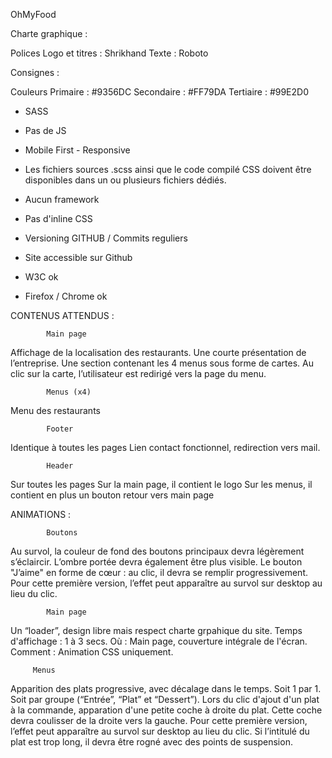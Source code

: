 OhMyFood

Charte graphique :

Polices
Logo et titres : Shrikhand
Texte : Roboto

Consignes :

Couleurs
Primaire : #9356DC
Secondaire : #FF79DA
Tertiaire : #99E2D0

- SASS
- Pas de JS
- Mobile First - Responsive
- Les fichiers sources .scss ainsi que le code compilé CSS doivent être disponibles dans un ou plusieurs fichiers dédiés.
- Aucun framework
- Pas d'inline CSS
- Versioning GITHUB / Commits reguliers
- Site accessible sur Github

- W3C ok
- Firefox / Chrome ok

CONTENUS ATTENDUS :

            Main page

Affichage de la localisation des restaurants.
Une courte présentation de l’entreprise.
Une section contenant les 4 menus sous forme de cartes. Au clic sur la carte, l’utilisateur est redirigé vers la page du menu.

            Menus (x4)

Menu des restaurants

            Footer

Identique à toutes les pages
Lien contact fonctionnel, redirection vers mail.

            Header

Sur toutes les pages
Sur la main page, il contient le logo
Sur les menus, il contient en plus un bouton retour vers main page

ANIMATIONS :

            Boutons

Au survol, la couleur de fond des boutons principaux devra légèrement s’éclaircir. L’ombre portée devra également être plus visible.
Le bouton "J’aime" en forme de cœur : au clic, il devra se remplir progressivement. Pour cette première version, l’effet peut apparaître au
survol sur desktop au lieu du clic.

            Main page

Un “loader”, design libre mais respect charte grpahique du site.
Temps d'affichage : 1 à 3 secs.
Où : Main page, couverture intégrale de l'écran.
Comment : Animation CSS uniquement.

         Menus

Apparition des plats progressive, avec décalage dans le temps.
Soit 1 par 1. Soit par groupe (“Entrée”, “Plat” et “Dessert”).
Lors du clic d'ajout d'un plat à la commande, apparation d'une petite coche à droite du plat.
Cette coche devra coulisser de la droite vers la gauche.
Pour cette première version, l’effet peut apparaître au survol sur desktop au lieu du clic.
Si l’intitulé du plat est trop long, il devra être rogné avec des points de suspension.
